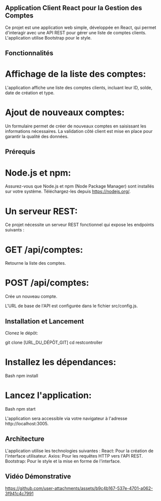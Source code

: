 ## Application Client React pour la Gestion des Comptes

Ce projet est une application web simple, développée en React, qui permet d'interagir avec une API REST pour gérer une liste de comptes clients. L'application utilise Bootstrap pour le style.

 ## Fonctionnalités
 
# Affichage de la liste des comptes: 
L'application affiche une liste des comptes clients, incluant leur ID, solde, date de création et type.

# Ajout de nouveaux comptes: 
Un formulaire permet de créer de nouveaux comptes en saisissant les informations nécessaires. La validation côté client est mise en place pour garantir la qualité des données.

## Prérequis

# Node.js et npm:
Assurez-vous que Node.js et npm (Node Package Manager) sont installés sur votre système. Téléchargez-les depuis https://nodejs.org/.

# Un serveur REST:
Ce projet nécessite un serveur REST fonctionnel qui expose les endpoints suivants :

# GET /api/comptes:
Retourne la liste des comptes.

# POST /api/comptes: 
Crée un nouveau compte.

L'URL de base de l'API est configurée dans le fichier src/config.js.

## Installation et Lancement
Clonez le dépôt:

git clone [URL_DU_DÉPÔT_GIT]
cd restcontroller


# Installez les dépendances:
Bash
npm install

# Lancez l'application:
Bash
npm start

L'application sera accessible via votre navigateur à l'adresse http://localhost:3005.

## Architecture
L'application utilise les technologies suivantes :
React: Pour la création de l'interface utilisateur.
Axios: Pour les requêtes HTTP vers l'API REST.
Bootstrap: Pour le style et la mise en forme de l'interface.

## Vidéo Démonstrative


https://github.com/user-attachments/assets/b9c4b167-537e-4701-a062-3f941c4c7991


